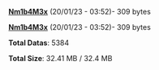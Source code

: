 [**Nm1b4M3x**](/data/Nm1b4M3x.txt) (20/01/23 - 03:52)- 309 bytes

[**Nm1b4M3x**](/data/Nm1b4M3x.txt) (20/01/23 - 03:52)- 309 bytes

**Total Datas**: 5384

**Total Size**: 32.41 MB / 32.4 MB